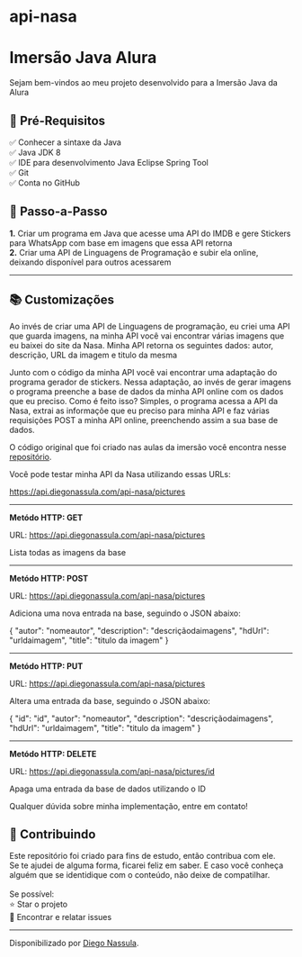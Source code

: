 # api-nasa

<h1> Imersão Java Alura</h1>

<p> Sejam bem-vindos ao meu projeto desenvolvido para a Imersão Java da Alura</p>

<h2>🛑 Pré-Requisitos</h2>

<p>
✅ Conhecer a sintaxe da Java<br>
✅ Java JDK 8<br>
✅ IDE para desenvolvimento Java Eclipse Spring Tool<br>
✅ Git<br>
✅ Conta no GitHub<br>
</p>


<h2> 👣 Passo-a-Passo</h2>

<p>
<strong>	1.</strong> Criar um programa em Java que acesse uma API do IMDB e gere Stickers para WhatsApp com base em imagens que essa API retorna <br>
<strong>	2.</strong> Criar uma API de Linguagens de Programação e subir ela online, deixando disponível para outros acessarem <br>
</p>

----

<h2> 📚 Customizações </h2>

<p>
Ao invés de criar uma API de Linguagens de programação, eu criei uma API que guarda imagens, na minha API você vai encontrar várias imagens que eu baixei do site da Nasa.
Minha API retorna os seguintes dados: autor, descrição, URL da imagem e titulo da mesma

Junto com o código da minha API você vai encontrar uma adaptação do programa gerador de stickers. Nessa adaptação, ao invés de gerar imagens o programa preenche a base de dados da minha API online com os dados que eu preciso.
Como é feito isso? Simples, o programa acessa a API da Nasa, extrai as informaçõe que eu preciso para minha API e faz várias requisições POST a minha API online, preenchendo assim a sua base de dados.

O código original que foi criado nas aulas da imersão você encontra nesse [repositório](https://github.com/nassula/alura-imersao-java/ "repositório").
</p>

<p>
Você pode testar minha API da Nasa utilizando essas URLs:

https://api.diegonassula.com/api-nasa/pictures
  
----------------------------------------------------
<strong>Metódo HTTP: GET</strong>

URL: https://api.diegonassula.com/api-nasa/pictures

Lista todas as imagens da base


----------------------------------------------------
<strong>Metódo HTTP: POST</strong>

URL: https://api.diegonassula.com/api-nasa/pictures

Adiciona uma nova entrada na base, seguindo o JSON abaixo:

{
  "autor": "nomeautor",
  "description": "descriçãodaimagens",
  "hdUrl": "urldaimagem",
  "title": "titulo da imagem"
}


----------------------------------------------------
<strong>Metódo HTTP: PUT</strong>

URL: https://api.diegonassula.com/api-nasa/pictures

Altera uma entrada da base, seguindo o JSON abaixo:

{
  "id": "id",
  "autor": "nomeautor",
  "description": "descriçãodaimagens",
  "hdUrl": "urldaimagem",
  "title": "titulo da imagem"
}

----------------------------------------------------
<strong>Metódo HTTP: DELETE</strong>

URL: https://api.diegonassula.com/api-nasa/pictures/id

Apaga uma entrada da base de dados utilizando o ID


</p>

Qualquer dúvida sobre minha implementação, entre em contato!


<h2> 🤝 Contribuindo </h2>

<p>
Este repositório foi criado para fins de estudo, então contribua com ele.<br>
Se te ajudei de alguma forma, ficarei feliz em saber. E caso você conheça alguém que se identidique com o conteúdo, não deixe de compatilhar.<br>
<br>
Se possível:<br>
⭐️  Star o projeto<br>
🐛 Encontrar e relatar issues<br>
</p>


------------

Disponibilizado por [Diego Nassula](https://www.linkedin.com/in/diegonassula/ "Diego Nassula").
